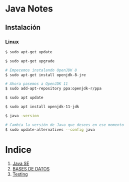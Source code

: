# Java Notes

## Instalación

### Linux

```bash
$ sudo apt-get update

$ sudo apt-get upgrade

# Empecemos instalando OpenJDK 8
$ sudo apt-get install openjdk-8-jre

# Ahora pasemos a OpenJDK 11
$ sudo add-apt-repository ppa:openjdk-r/ppa

$ sudo apt update

$ sudo apt install openjdk-11-jdk

$ java -version

# Cambia la versión de Java que desees en ese momento
$ sudo update-alternatives --config java
```

# Indice

1. [Java SE](./Java%20SE/README.md)
2. [BASES DE DATOS](./Java%20SE:%20Bases%20de%20Datos/README.md)
3. [Testing](./Testing/README.md)
